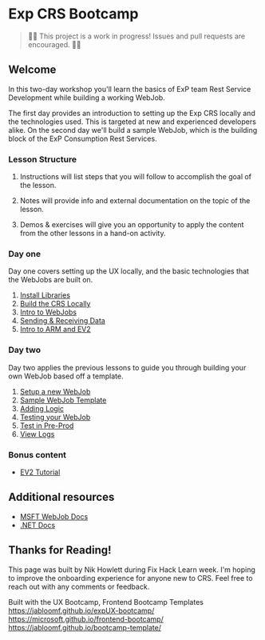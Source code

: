 # Exp CRS Bootcamp

> 🚨🚨 This project is a work in progress! Issues and pull requests are encouraged. 🚨🚨

## Welcome

In this two-day workshop you'll learn the basics of ExP team Rest Service Development while building a working WebJob.

The first day provides an introduction to setting up the Exp CRS locally and the technologies used. This is targeted at new and experienced developers alike. On the second day we'll build a sample WebJob, which is the building block of the ExP Consumption Rest Services.

### Lesson Structure

1. Instructions will list steps that you will follow to accomplish the goal of the lesson.

2. Notes will provide info and external documentation on the topic of the lesson.

3. Demos & exercises will give you an opportunity to apply the content from the other lessons in a hand-on activity.

### Day one

Day one covers setting up the UX locally, and the basic technologies that the WebJobs are built on.

1. [Install Libraries](step1-01)
2. [Build the CRS Locally](step1-02)
3. [Intro to WebJobs](step1-03)
4. [Sending & Receiving Data](step1-04)
5. [Intro to ARM and EV2](step1-05)

### Day two

Day two applies the previous lessons to guide you through building your own WebJob based off a template.

1. [Setup a new WebJob](step2-01)
2. [Sample WebJob Template](step2-02)
3. [Adding Logic](step2-03)
4. [Testing your WebJob](step2-04)
5. [Test in Pre-Prod](step2-05)
6. [View Logs](step2-06)

### Bonus content

- [EV2 Tutorial](https://ev2docs.azure.net/overview/tutorial.html)

## Additional resources

- [MSFT WebJob Docs](https://azure.microsoft.com/en-us/blog/webjobs-goes-into-full-production/)
- [.NET Docs](https://docs.microsoft.com/en-us/dotnet/)

## Thanks for Reading!

This page was built by Nik Howlett during Fix Hack Learn week. I'm hoping to improve the onboarding experience for anyone new to CRS. Feel free to reach out with any comments or feedback.

Built with the UX Bootcamp, Frontend Bootcamp Templates
https://jabloomf.github.io/expUX-bootcamp/
https://microsoft.github.io/frontend-bootcamp/
https://jabloomf.github.io/bootcamp-template/
